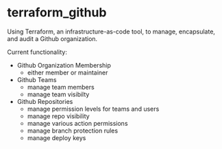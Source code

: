 # terraform_github
Using Terraform, an infrastructure-as-code tool, to manage, encapsulate, and audit a Github organization.

Current functionality:
  - Github Organization Membership
    - either member or maintainer
  - Github Teams
    - manage team members
    - manage team visibilty
  - Github Repositories
    - manage permission levels for teams and users
    - manage repo visibility
    - manage various action permissions
    - manage branch protection rules
    - manage deploy keys

